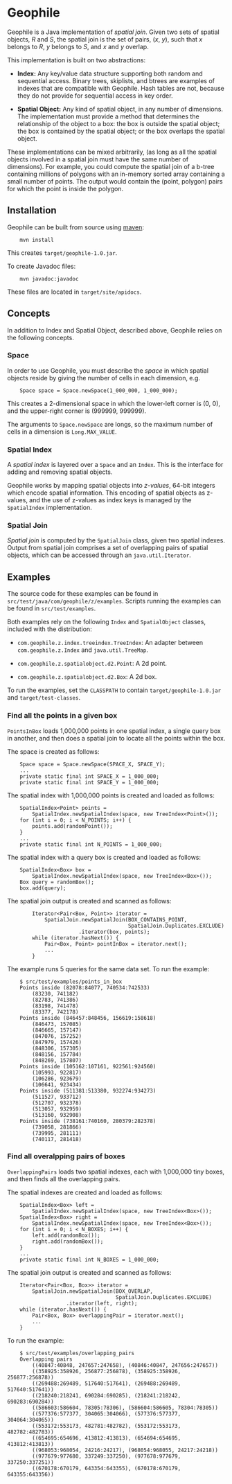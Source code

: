 # Geophile

Geophile is a Java implementation of *spatial join*. Given two sets of
spatial objects, *R* and *S*, the spatial join is the set of pairs, \(*x*, *y*), 
such that *x* belongs to *R*, *y* belongs to *S*, and *x*
and *y* overlap.

This implementation is built on two abstractions:

* **Index:** Any key/value data structure supporting both random and
sequential access. Binary trees, skiplists, and btrees are examples of
indexes that are compatible with Geophile. Hash tables are not,
because they do not provide for sequential access in key
order. 

* **Spatial Object:** Any kind of spatial object, in any number of
dimensions. The implementation must provide a method that determines the
relationship of the object to a box: the box is outside the spatial
object; the box is contained by the spatial object; or the box
overlaps the spatial object.

These implementations can be mixed arbitrarily, (as long as all the
spatial objects involved in a spatial join must have the same number
of dimensions). For example, you could compute the spatial join of a
b-tree containing millions of polygons with an in-memory sorted array
containing a small number of points. The output would contain the
(point, polygon) pairs for which the point is inside the polygon.

## Installation

Geophile can be built from source using [maven](http://maven.apache.org):

        mvn install

This creates `target/geophile-1.0.jar`.

To create Javadoc files:

        mvn javadoc:javadoc

These files are located in `target/site/apidocs`.

## Concepts

In addition to Index and Spatial Object, described above, Geophile
relies on the following concepts.

### Space

In order to use Geophile, you must describe the *space* in which spatial
objects reside by giving the number of cells in each dimension, e.g.

        Space space = Space.newSpace(1_000_000, 1_000_000);

This creates a 2-dimensional space in which the lower-left corner is
(0, 0), and the upper-right corner is (999999, 999999).

The arguments to `Space.newSpace` are longs, so the maximum number of
cells in a dimension is `Long.MAX_VALUE`.

### Spatial Index

A *spatial index* is layered over a `Space` and an `Index`. This is the
interface for adding and removing spatial objects. 

Geophile works by mapping spatial objects into *z-values*, 64-bit
integers which encode spatial information. This encoding of spatial
objects as z-values, and the use of z-values as index keys is managed
by the `SpatialIndex` implementation.

### Spatial Join

*Spatial join* is computed by the `SpatialJoin` class, given two
spatial indexes. Output from spatial join comprises a set of
overlapping pairs of spatial objects, which can be accessed through an
`java.util.Iterator`.

## Examples

The source code for these examples can be found in
`src/test/java/com/geophile/z/examples`. Scripts running the examples
can be found in `src/test/examples`.

Both examples rely on the following `Index` and `SpatialObject` classes,
included with the distribution:

* `com.geophile.z.index.treeindex.TreeIndex`: An adapter
between `com.geophile.z.Index` and `java.util.TreeMap`.

* `com.geophile.z.spatialobject.d2.Point`: A 2d point.

* `com.geophile.z.spatialobject.d2.Box`: A 2d box.

To run the examples, set the `CLASSPATH` to contain
`target/geophile-1.0.jar` and `target/test-classes`.

### Find all the points in a given box

`PointsInBox` loads 1,000,000 points in one spatial index, a single
query box in another, and then does a spatial join to locate all the
points within the box.

The space is created as follows:

        Space space = Space.newSpace(SPACE_X, SPACE_Y);
        ...
        private static final int SPACE_X = 1_000_000;
        private static final int SPACE_Y = 1_000_000;

The spatial index with 1,000,000 points is created and loaded as follows:

        SpatialIndex<Point> points = 
            SpatialIndex.newSpatialIndex(space, new TreeIndex<Point>());
        for (int i = 0; i < N_POINTS; i++) {
            points.add(randomPoint());
        }
        ...
        private static final int N_POINTS = 1_000_000;

The spatial index with a query box is created and loaded as follows:

        SpatialIndex<Box> box = 
            SpatialIndex.newSpatialIndex(space, new TreeIndex<Box>());
        Box query = randomBox();
        box.add(query);

The spatial join output is created and scanned as follows:

            Iterator<Pair<Box, Point>> iterator =
                SpatialJoin.newSpatialJoin(BOX_CONTAINS_POINT, 
                                           SpatialJoin.Duplicates.EXCLUDE)
                           .iterator(box, points);
            while (iterator.hasNext()) {
                Pair<Box, Point> pointInBox = iterator.next();
                ...
            }

The example runs 5 queries for the same data set. To run the example:

        $ src/test/examples/points_in_box 
        Points inside (82078:84077, 740534:742533)
            (83230, 741182)
            (82783, 741386)
            (83198, 741478)
            (83377, 742178)
        Points inside (846457:848456, 156619:158618)
            (846473, 157085)
            (846665, 157147)
            (847076, 157252)
            (847979, 157426)
            (848306, 157305)
            (848156, 157784)
            (848269, 157807)
        Points inside (105162:107161, 922561:924560)
            (105993, 922817)
            (106286, 923679)
            (106641, 923434)
        Points inside (511381:513380, 932274:934273)
            (511527, 933712)
            (512707, 932378)
            (513057, 932959)
            (513160, 932908)
        Points inside (738161:740160, 280379:282378)
            (739058, 281866)
            (739995, 281111)
            (740117, 281418)

### Find all overalpping pairs of boxes

`OverlappingPairs` loads two spatial indexes, each with 1,000,000 tiny
boxes, and then finds all the overlapping pairs.

The spatial indexes are created and loaded as follows:

        SpatialIndex<Box> left = 
            SpatialIndex.newSpatialIndex(space, new TreeIndex<Box>());
        SpatialIndex<Box> right = 
            SpatialIndex.newSpatialIndex(space, new TreeIndex<Box>());
        for (int i = 0; i < N_BOXES; i++) {
            left.add(randomBox());
            right.add(randomBox());
        }
        ...
        private static final int N_BOXES = 1_000_000;

The spatial join output is created and scanned as follows:

        Iterator<Pair<Box, Box>> iterator =
            SpatialJoin.newSpatialJoin(BOX_OVERLAP, 
                                       SpatialJoin.Duplicates.EXCLUDE)
                       .iterator(left, right);
        while (iterator.hasNext()) {
            Pair<Box, Box> overlappingPair = iterator.next();
            ...
        }

To run the example:

        $ src/test/examples/overlapping_pairs 
        Overlapping pairs
            ((40847:40848, 247657:247658), (40846:40847, 247656:247657))
            ((358925:358926, 256877:256878), (358925:358926, 256877:256878))
            ((269488:269489, 517640:517641), (269488:269489, 517640:517641))
            ((218240:218241, 690284:690285), (218241:218242, 690283:690284))
            ((586603:586604, 78305:78306), (586604:586605, 78304:78305))
            ((577376:577377, 304065:304066), (577376:577377, 304064:304065))
            ((553172:553173, 482781:482782), (553172:553173, 482782:482783))
            ((654695:654696, 413812:413813), (654694:654695, 413812:413813))
            ((968053:968054, 24216:24217), (968054:968055, 24217:24218))
            ((977679:977680, 337249:337250), (977678:977679, 337250:337251))
            ((670178:670179, 643354:643355), (670178:670179, 643355:643356))

